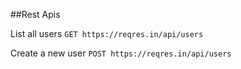 ##Rest Apis

List all users
```GET https://reqres.in/api/users```

Create a new user
```POST https://reqres.in/api/users```



